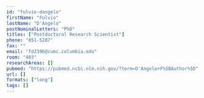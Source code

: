 ```yaml
---
id: "fulvio-dangelo"
firstName: "Fulvio"
lastName: "D'Angelo"
postNominalLetters: "PhD"
titles: ["Postdoctoral Research Scientist"]
phone: "851-5287"
fax: ""
email: "fd2396@cumc.columbia.edu"
room: "403"
researchAreas: []
pubmed: "https://pubmed.ncbi.nlm.nih.gov/?term=D'Angelo+F%5BAuthor%5D"
url: []
formats: ["long"]
tags: []
---
```

